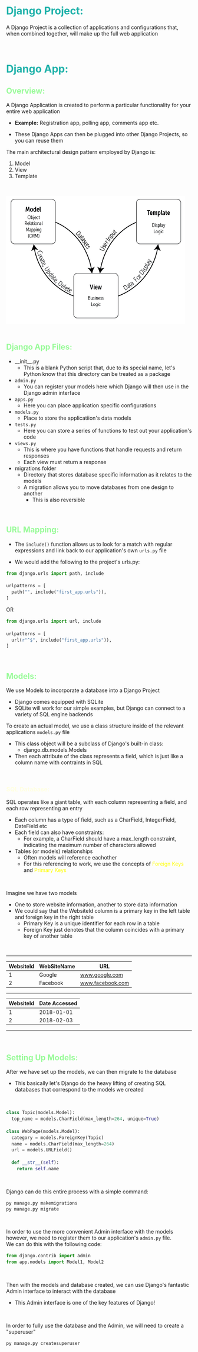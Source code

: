 # <span style="color:lightseagreen">Django Project:</span>

A Django Project is a collection of applications and configurations that, when combined together, will make up the full web application

<br>

# <span style="color:lightseagreen">Django App:</span>

## <span style="color:palegreen">Overview:</span>

A Django Application is created to perform a particular functionality for your entire web application

- **Example:** Registration app, polling app, comments app etc.

- These Django Apps can then be plugged into other Django Projects, so you can reuse them

The main architectural design pattern employed by Django is:

1. Model
1. View
1. Template

<br>

![alt text](django_diagram.jpg "Title")  
<br>

## <span style="color:palegreen">Django App Files:</span>

- \_\_init\_\_.py
  - This is a blank Python script that, due to its special name, let's Python know that this directory can be treated as a package
- `admin.py`
  - You can register your models here which Django will then use in the Django admin interface
- `apps.py`
  - Here you can place application specific configurations
- `models.py`
  - Place to store the applicatiion's data models
- `tests.py`
  - Here you can store a series of functions to test out your application's code
- `views.py`
  - This is where you have functions that handle requests and return responses
  - Each view must return a response
- migrations folder
  - Directory that stores database specific information as it relates to the models
  - A migration allows you to move databases from one design to another
    - This is also reversible

<br>

## <span style="color:palegreen">URL Mapping:</span>

- The `include()` function allows us to look for a match with regular expressions and link back to our application's own `urls.py` file

- We would add the following to the project's urls.py:

```python
from django.urls import path, include

urlpatterns = [
  path("", include("first_app.urls")),
]
```

OR

```python
from django.urls import url, include

urlpatterns = [
  url(r"^$", include("first_app.urls")),
]
```

<br>

## <span style="color:palegreen">Models:</span>

We use Models to incorporate a database into a Django Project

- Django comes equipped with SQLite
- SQLite will work for our simple examples, but Django can connect to a variety of SQL engine backends

To create an actual model, we use a class structure inside of the relevant applications `models.py` file

- This class object will be a subclass of Django's built-in class:
  - django.db.models.Models
- Then each attribute of the class represents a field, which is just like a column name with contraints in SQL

<br>

### <span style="color:lightyellow">SQL Database:</span>

SQL operates like a giant table, with each column representing a field, and each row representing an entry

- Each column has a type of field, such as a CharField, IntegerField, DateField etc
- Each field can also have constraints:
  - For example, a CharField should have a max_length constraint, indicating the maximum number of characters allowed
- Tables (or models) relationships
  - Often models will reference eachother
  - For this referencing to work, we use the concepts of <span style="color:yellow">Foreign Keys</span> and <span style="color:yellow">Primary Keys</span>

<br>

Imagine we have two models

- One to store website information, another to store data information
- We could say that the WebsiteId column is a primary key in the left table and foreign key in the right table
  - Primary Key is a unique identifier for each row in a table
  - Foreign Key just denotes that the column coincides with a primary key of another table

<br>

---

| WebsiteId | WebSiteName | URL              |
| --------- | ----------- | ---------------- |
| 1         | Google      | www.google.com   |
| 2         | Facebook    | www.facebook.com |

---

| WebsiteId | Date Accessed |
| --------- | ------------- |
| 1         | 2018-01-01    |
| 2         | 2018-02-03    |

---

</br>

## <span style="color:palegreen">Setting Up Models:</span>

After we have set up the models, we can then migrate to the database

- This basically let's Django do the heavy lifting of creating SQL databases that correspond to the models we created

</br>

```python
class Topic(models.Model):
  top_name = models.CharField(max_length=264, unique=True)

class WebPage(models.Model):
  category = models.ForeignKey(Topic)
  name = models.CharField(max_length=264)
  url = models.URLField()

  def __str__(self):
    return self.name

```

</br>

Django can do this entire process with a simple command:

```
py manage.py makemigrations
py manage.py migrate
```

</br>

In order to use the more convenient Admin interface with the models however, we need to register them to our application's `admin.py` file.  
We can do this with the following code:

```python
from django.contrib import admin
from app.models import Model1, Model2

```

</br>

Then with the models and database created, we can use Django's fantastic Admin interface to interact with the database

- This Admin interface is one of the key features of Django!

</br>

In order to fully use the database and the Admin, we will need to create a "superuser"

```
py manage.py createsuperuser
```

